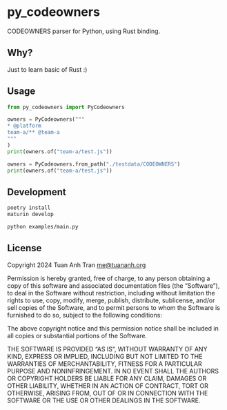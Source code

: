 # py_codeowners

CODEOWNERS parser for Python, using Rust binding.

## Why?

Just to learn basic of Rust :)

## Usage

```python
from py_codeowners import PyCodeowners

owners = PyCodeowners("""
* @platform
team-a/** @team-a
"""
)
print(owners.of("team-a/test.js"))

owners = PyCodeowners.from_path("./testdata/CODEOWNERS")
print(owners.of("team-a/test.js"))
```

## Development

```sh
poetry install
maturin develop

python examples/main.py
```

## License

Copyright 2024 Tuan Anh Tran <me@tuananh.org>

Permission is hereby granted, free of charge, to any person obtaining a copy of this software and associated documentation files (the “Software”), to deal in the Software without restriction, including without limitation the rights to use, copy, modify, merge, publish, distribute, sublicense, and/or sell copies of the Software, and to permit persons to whom the Software is furnished to do so, subject to the following conditions:

The above copyright notice and this permission notice shall be included in all copies or substantial portions of the Software.

THE SOFTWARE IS PROVIDED “AS IS”, WITHOUT WARRANTY OF ANY KIND, EXPRESS OR IMPLIED, INCLUDING BUT NOT LIMITED TO THE WARRANTIES OF MERCHANTABILITY, FITNESS FOR A PARTICULAR PURPOSE AND NONINFRINGEMENT. IN NO EVENT SHALL THE AUTHORS OR COPYRIGHT HOLDERS BE LIABLE FOR ANY CLAIM, DAMAGES OR OTHER LIABILITY, WHETHER IN AN ACTION OF CONTRACT, TORT OR OTHERWISE, ARISING FROM, OUT OF OR IN CONNECTION WITH THE SOFTWARE OR THE USE OR OTHER DEALINGS IN THE SOFTWARE.

